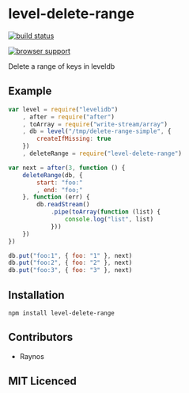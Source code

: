 # level-delete-range

[![build status](https://secure.travis-ci.org/Raynos/level-delete-range.png)](http://travis-ci.org/Raynos/level-delete-range)

[![browser support](http://ci.testling.com/Raynos/level-delete-range.png)](http://ci.testling.com/Raynos/level-delete-range)

Delete a range of keys in leveldb

## Example

```js
var level = require("levelidb")
    , after = require("after")
    , toArray = require("write-stream/array")
    , db = level("/tmp/delete-range-simple", {
        createIfMissing: true
    })
    , deleteRange = require("level-delete-range")

var next = after(3, function () {
    deleteRange(db, {
        start: "foo:"
        , end: "foo;"
    }, function (err) {
        db.readStream()
            .pipe(toArray(function (list) {
                console.log("list", list)
            }))
    })
})

db.put("foo:1", { foo: "1" }, next)
db.put("foo:2", { foo: "2" }, next)
db.put("foo:3", { foo: "3" }, next)
```

## Installation

`npm install level-delete-range`

## Contributors

 - Raynos

## MIT Licenced

